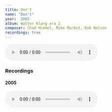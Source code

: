 ```yaml
---
title: Don't
name: "Don't"
year:  2005
album: Walter Klang era 2
composer: Chad Himmel, Mike Marbut, Rob Nelson
recordings: true
---
```


<audio controls>
  <source src="http://walterklang.com/mp3/2005-04-09/dont/dont_vocals.mp3" type="audio/mpeg">
  <a href="http://walterklang.com/mp3/2005-04-09/dont/dont_vocals.mp3">dont_vocals.mp3</a>
</audio>

<h3>Recordings</h3>

<h4>2005</h4>
<audio controls>
  <source src="http://walterklang.com/mp3/2005-04-09/dont/dont_vocals.mp3" type="audio/mpeg">
  <a href="http://walterklang.com/mp3/2005-04-09/dont/dont_vocals.mp3">dont_vocals.mp3</a>
</audio>


